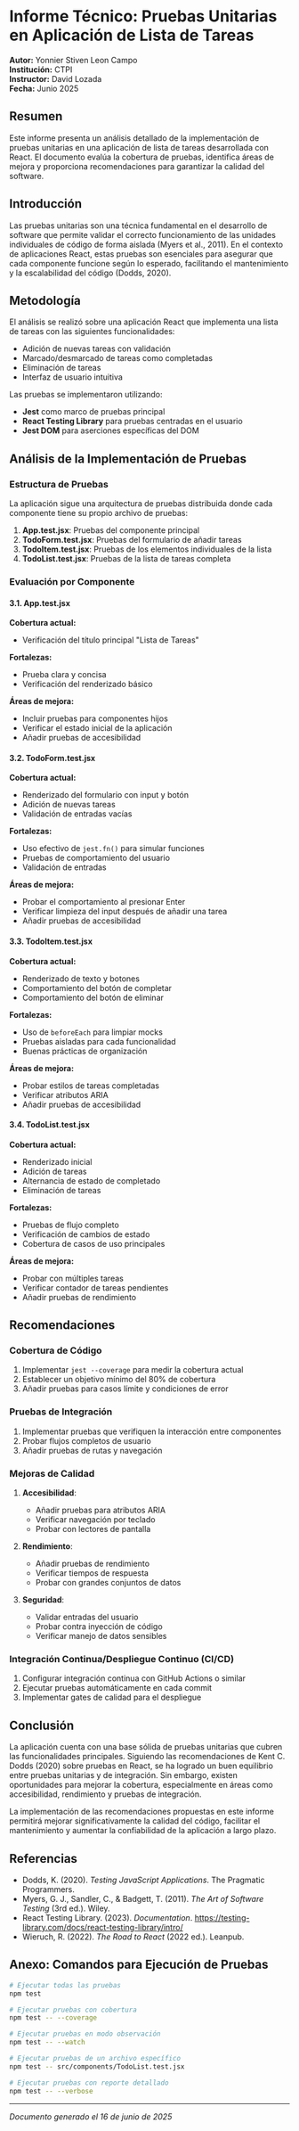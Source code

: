 # Informe Técnico: Pruebas Unitarias en Aplicación de Lista de Tareas

**Autor:** Yonnier Stiven Leon Campo  
**Institución:** CTPI  
**Instructor:** David Lozada  
**Fecha:** Junio 2025

## Resumen

Este informe presenta un análisis detallado de la implementación de pruebas unitarias en una aplicación de lista de tareas desarrollada con React. El documento evalúa la cobertura de pruebas, identifica áreas de mejora y proporciona recomendaciones para garantizar la calidad del software.

## Introducción

Las pruebas unitarias son una técnica fundamental en el desarrollo de software que permite validar el correcto funcionamiento de las unidades individuales de código de forma aislada (Myers et al., 2011). En el contexto de aplicaciones React, estas pruebas son esenciales para asegurar que cada componente funcione según lo esperado, facilitando el mantenimiento y la escalabilidad del código (Dodds, 2020).

## Metodología

El análisis se realizó sobre una aplicación React que implementa una lista de tareas con las siguientes funcionalidades:

- Adición de nuevas tareas con validación
- Marcado/desmarcado de tareas como completadas
- Eliminación de tareas
- Interfaz de usuario intuitiva

Las pruebas se implementaron utilizando:

- **Jest** como marco de pruebas principal
- **React Testing Library** para pruebas centradas en el usuario
- **Jest DOM** para aserciones específicas del DOM

## Análisis de la Implementación de Pruebas

### Estructura de Pruebas

La aplicación sigue una arquitectura de pruebas distribuida donde cada componente tiene su propio archivo de pruebas:

1. **App.test.jsx**: Pruebas del componente principal
2. **TodoForm.test.jsx**: Pruebas del formulario de añadir tareas
3. **TodoItem.test.jsx**: Pruebas de los elementos individuales de la lista
4. **TodoList.test.jsx**: Pruebas de la lista de tareas completa

### Evaluación por Componente

#### 3.1. App.test.jsx

**Cobertura actual:**
- Verificación del título principal "Lista de Tareas"

**Fortalezas:**
- Prueba clara y concisa
- Verificación del renderizado básico

**Áreas de mejora:**
- Incluir pruebas para componentes hijos
- Verificar el estado inicial de la aplicación
- Añadir pruebas de accesibilidad

#### 3.2. TodoForm.test.jsx

**Cobertura actual:**
- Renderizado del formulario con input y botón
- Adición de nuevas tareas
- Validación de entradas vacías

**Fortalezas:**
- Uso efectivo de `jest.fn()` para simular funciones
- Pruebas de comportamiento del usuario
- Validación de entradas

**Áreas de mejora:**
- Probar el comportamiento al presionar Enter
- Verificar limpieza del input después de añadir una tarea
- Añadir pruebas de accesibilidad

#### 3.3. TodoItem.test.jsx

**Cobertura actual:**
- Renderizado de texto y botones
- Comportamiento del botón de completar
- Comportamiento del botón de eliminar

**Fortalezas:**
- Uso de `beforeEach` para limpiar mocks
- Pruebas aisladas para cada funcionalidad
- Buenas prácticas de organización

**Áreas de mejora:**
- Probar estilos de tareas completadas
- Verificar atributos ARIA
- Añadir pruebas de accesibilidad

#### 3.4. TodoList.test.jsx

**Cobertura actual:**
- Renderizado inicial
- Adición de tareas
- Alternancia de estado de completado
- Eliminación de tareas

**Fortalezas:**
- Pruebas de flujo completo
- Verificación de cambios de estado
- Cobertura de casos de uso principales

**Áreas de mejora:**
- Probar con múltiples tareas
- Verificar contador de tareas pendientes
- Añadir pruebas de rendimiento

## Recomendaciones

### Cobertura de Código

1. Implementar `jest --coverage` para medir la cobertura actual
2. Establecer un objetivo mínimo del 80% de cobertura
3. Añadir pruebas para casos límite y condiciones de error

### Pruebas de Integración

1. Implementar pruebas que verifiquen la interacción entre componentes
2. Probar flujos completos de usuario
3. Añadir pruebas de rutas y navegación

### Mejoras de Calidad

1. **Accesibilidad**:
   - Añadir pruebas para atributos ARIA
   - Verificar navegación por teclado
   - Probar con lectores de pantalla

2. **Rendimiento**:
   - Añadir pruebas de rendimiento
   - Verificar tiempos de respuesta
   - Probar con grandes conjuntos de datos

3. **Seguridad**:
   - Validar entradas del usuario
   - Probar contra inyección de código
   - Verificar manejo de datos sensibles

### Integración Continua/Despliegue Continuo (CI/CD)

1. Configurar integración continua con GitHub Actions o similar
2. Ejecutar pruebas automáticamente en cada commit
3. Implementar gates de calidad para el despliegue

## Conclusión

La aplicación cuenta con una base sólida de pruebas unitarias que cubren las funcionalidades principales. Siguiendo las recomendaciones de Kent C. Dodds (2020) sobre pruebas en React, se ha logrado un buen equilibrio entre pruebas unitarias y de integración. Sin embargo, existen oportunidades para mejorar la cobertura, especialmente en áreas como accesibilidad, rendimiento y pruebas de integración.

La implementación de las recomendaciones propuestas en este informe permitirá mejorar significativamente la calidad del código, facilitar el mantenimiento y aumentar la confiabilidad de la aplicación a largo plazo.

## Referencias

- Dodds, K. (2020). *Testing JavaScript Applications*. The Pragmatic Programmers.
- Myers, G. J., Sandler, C., & Badgett, T. (2011). *The Art of Software Testing* (3rd ed.). Wiley.
- React Testing Library. (2023). *Documentation*. https://testing-library.com/docs/react-testing-library/intro/
- Wieruch, R. (2022). *The Road to React* (2022 ed.). Leanpub.

## Anexo: Comandos para Ejecución de Pruebas

```bash
# Ejecutar todas las pruebas
npm test

# Ejecutar pruebas con cobertura
npm test -- --coverage

# Ejecutar pruebas en modo observación
npm test -- --watch

# Ejecutar pruebas de un archivo específico
npm test -- src/components/TodoList.test.jsx

# Ejecutar pruebas con reporte detallado
npm test -- --verbose
```

---
*Documento generado el 16 de junio de 2025*
